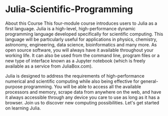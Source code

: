 # Julia-Scientific-Programming

About this Course
This four-module course introduces users to Julia as a first language.  Julia is a high-level, high-performance dynamic programming language developed specifically for scientific computing. This language will be particularly useful for applications in physics, chemistry, astronomy, engineering, data science, bioinformatics and many more. As open source software, you will always have it available throughout your working life. It can also be used from the command line, program files or a new type of interface known as a Jupyter notebook (which is freely available as a service from JuliaBox.com).

Julia is designed to address the requirements of high-performance numerical and scientific computing while also being effective for general-purpose programming. You will be able to access all the available processors and memory, scrape data from anywhere on the web, and have it always accessible through any device you care to use as long as it has a browser.  Join us to discover new computing possibilities. Let's get started on learning Julia.
